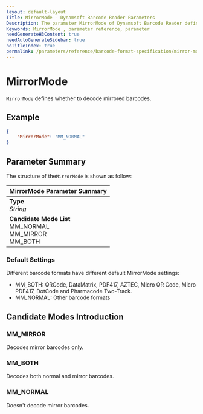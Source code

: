 ```yaml
---
layout: default-layout
Title: MirrorMode - Dynamsoft Barcode Reader Parameters
Description: The parameter MirrorMode of Dynamsoft Barcode Reader defines whether to decode mirrored barcodes.
Keywords: MirrorMode , parameter reference, parameter
needGenerateH3Content: true
needAutoGenerateSidebar: true
noTitleIndex: true
permalink: /parameters/reference/barcode-format-specification/mirror-mode.html
---
```


# MirrorMode

`MirrorMode` defines whether to decode mirrored barcodes.

## Example

```json
{
    "MirrorMode": "MM_NORMAL"
}
```

## Parameter Summary

The structure of the`MirrorMode` is shown as follow:

| MirrorMode Parameter Summary |
| :--------------------------------- |
| **Type**<br>*String* |
| **Candidate Mode List**<br>MM_NORMAL<br>MM_MIRROR<br>MM_BOTH |

### Default Settings

Different barcode formats have different default MirrorMode settings:

- MM_BOTH: QRCode, DataMatrix, PDF417, AZTEC, Micro QR Code, Micro PDF417, DotCode and Pharmacode Two-Track.
- MM_NORMAL: Other barcode formats

## Candidate Modes Introduction

### MM_MIRROR

Decodes mirror barcodes only.

### MM_BOTH

Decodes both normal and mirror barcodes.

### MM_NORMAL

Doesn't decode mirror barcodes.
